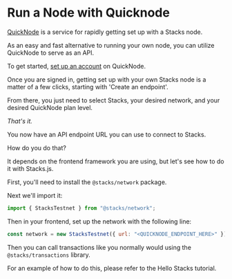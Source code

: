 # Run a Node with Quicknode

[QuickNode](https://www.quicknode.com/) is a service for rapidly getting set up with a Stacks node.

As an easy and fast alternative to running your own node, you can utilize QuickNode to serve as an API.

To get started, [set up an account](https://www.quicknode.com/signup) on QuickNode.

Once you are signed in, getting set up with your own Stacks node is a matter of a few clicks, starting with 'Create an endpoint'.

From there, you just need to select Stacks, your desired network, and your desired QuickNode plan level.

_That's it._

You now have an API endpoint URL you can use to connect to Stacks.

How do you do that?

It depends on the frontend framework you are using, but let's see how to do it with Stacks.js.

First, you'll need to install the `@stacks/network` package.

Next we'll import it:

```javascript
import { StacksTestnet } from "@stacks/network";
```

Then in your frontend, set up the network with the following line:

```javascript
const network = new StacksTestnet({ url: "<QUICKNODE_ENDPOINT_HERE>" });
```

Then you can call transactions like you normally would using the `@stacks/transactions` library.

For an example of how to do this, please refer to the Hello Stacks tutorial.
